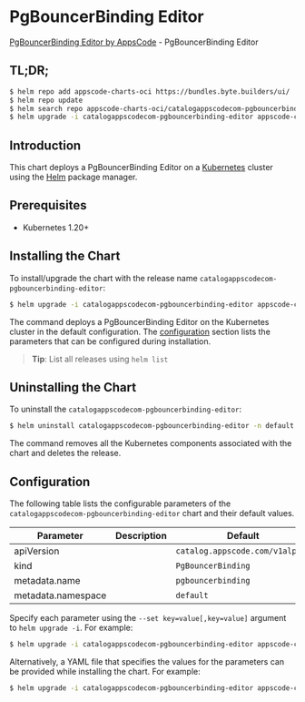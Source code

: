 # PgBouncerBinding Editor

[PgBouncerBinding Editor by AppsCode](https://byte.builders) - PgBouncerBinding Editor

## TL;DR;

```bash
$ helm repo add appscode-charts-oci https://bundles.byte.builders/ui/
$ helm repo update
$ helm search repo appscode-charts-oci/catalogappscodecom-pgbouncerbinding-editor --version=v0.5.0
$ helm upgrade -i catalogappscodecom-pgbouncerbinding-editor appscode-charts-oci/catalogappscodecom-pgbouncerbinding-editor -n default --create-namespace --version=v0.5.0
```

## Introduction

This chart deploys a PgBouncerBinding Editor on a [Kubernetes](http://kubernetes.io) cluster using the [Helm](https://helm.sh) package manager.

## Prerequisites

- Kubernetes 1.20+

## Installing the Chart

To install/upgrade the chart with the release name `catalogappscodecom-pgbouncerbinding-editor`:

```bash
$ helm upgrade -i catalogappscodecom-pgbouncerbinding-editor appscode-charts-oci/catalogappscodecom-pgbouncerbinding-editor -n default --create-namespace --version=v0.5.0
```

The command deploys a PgBouncerBinding Editor on the Kubernetes cluster in the default configuration. The [configuration](#configuration) section lists the parameters that can be configured during installation.

> **Tip**: List all releases using `helm list`

## Uninstalling the Chart

To uninstall the `catalogappscodecom-pgbouncerbinding-editor`:

```bash
$ helm uninstall catalogappscodecom-pgbouncerbinding-editor -n default
```

The command removes all the Kubernetes components associated with the chart and deletes the release.

## Configuration

The following table lists the configurable parameters of the `catalogappscodecom-pgbouncerbinding-editor` chart and their default values.

|     Parameter      | Description |                  Default                   |
|--------------------|-------------|--------------------------------------------|
| apiVersion         |             | <code>catalog.appscode.com/v1alpha1</code> |
| kind               |             | <code>PgBouncerBinding</code>              |
| metadata.name      |             | <code>pgbouncerbinding</code>              |
| metadata.namespace |             | <code>default</code>                       |


Specify each parameter using the `--set key=value[,key=value]` argument to `helm upgrade -i`. For example:

```bash
$ helm upgrade -i catalogappscodecom-pgbouncerbinding-editor appscode-charts-oci/catalogappscodecom-pgbouncerbinding-editor -n default --create-namespace --version=v0.5.0 --set apiVersion=catalog.appscode.com/v1alpha1
```

Alternatively, a YAML file that specifies the values for the parameters can be provided while
installing the chart. For example:

```bash
$ helm upgrade -i catalogappscodecom-pgbouncerbinding-editor appscode-charts-oci/catalogappscodecom-pgbouncerbinding-editor -n default --create-namespace --version=v0.5.0 --values values.yaml
```
